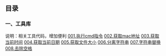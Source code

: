 ## 目录
### 一、工具库
说明：相关工具代码，增加便利</div>
[001.执行cmd指令](https://github.com/mirrorfire/mirrorfire/blob/master/%E5%B7%A5%E5%85%B7%E5%BA%93/001.%E6%89%A7%E8%A1%8Ccmd%E6%8C%87%E4%BB%A4)</div>
[002.获取mac地址](https://github.com/mirrorfire/mirrorfire/blob/master/%E5%B7%A5%E5%85%B7%E5%BA%93/002.%E8%8E%B7%E5%8F%96mac%E5%9C%B0%E5%9D%80)</div>
[003.获取当前时间](https://github.com/mirrorfire/mirrorfire/blob/master/%E5%B7%A5%E5%85%B7%E5%BA%93/002.%E8%8E%B7%E5%8F%96mac%E5%9C%B0%E5%9D%80)</div>
[004.获取当前日期](https://github.com/mirrorfire/mirrorfire/blob/master/%E5%B7%A5%E5%85%B7%E5%BA%93/004.%E8%8E%B7%E5%8F%96%E5%BD%93%E5%89%8D%E6%97%A5%E6%9C%9F)</div>
[005.获取文件大小](https://github.com/mirrorfire/mirrorfire/blob/master/%E5%B7%A5%E5%85%B7%E5%BA%93/005.%E8%8E%B7%E5%8F%96%E6%96%87%E4%BB%B6%E5%A4%A7%E5%B0%8F)</div>
[006.分离字符串](https://github.com/mirrorfire/mirrorfire/blob/master/%E5%B7%A5%E5%85%B7%E5%BA%93/006.%E5%88%86%E7%A6%BB%E5%AD%97%E7%AC%A6%E4%B8%B2)</div>
[007.字符串替换](https://github.com/mirrorfire/mirrorfire/blob/master/%E5%B7%A5%E5%85%B7%E5%BA%93/007.%E5%AD%97%E7%AC%A6%E4%B8%B2%E6%9B%BF%E6%8D%A2)</div>
[008.去除空格](https://github.com/mirrorfire/mirrorfire/blob/master/%E5%B7%A5%E5%85%B7%E5%BA%93/008.%E5%8E%BB%E9%99%A4%E7%A9%BA%E6%A0%BC)</div>